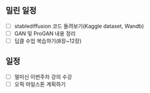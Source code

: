 ## 밀린 일정
- [ ] stablediffusion 코드 돌려보기(Kaggle dataset, Wandb)
- [ ] GAN 및 ProGAN 내용 정리
- [ ] 딥클 수업 복습하기(8장~12장)

## 일정
- [ ] 멀미신 이번주차 강의 수강
- [ ] 오픽 마일스톤 계획하기